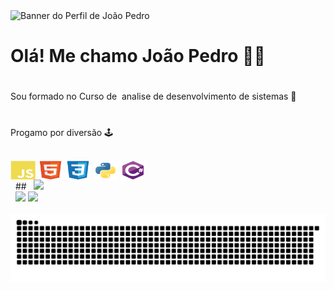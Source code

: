 <img src="https://i.pinimg.com/1200x/b8/89/67/b88967ec75bf2253fa8075a52bb49ea1.jpg" alt="Banner do Perfil de João Pedro" width="100%" height="250px">

# Olá! Me chamo João Pedro 🧑‍💻
#
Sou formado no Curso de  analise de desenvolvimento de sistemas 👾
#
Progamo por diversão 🕹️
 
<div style="display: inline_block"><br>
<img align="center" alt="Jp-Js" height="30" width="40" src="https://raw.githubusercontent.com/devicons/devicon/master/icons/javascript/javascript-plain.svg">
<img align="center" alt="Jp-HTML" height="30" width="40" src="https://raw.githubusercontent.com/devicons/devicon/master/icons/html5/html5-original.svg">
<img align="center" alt="Jp-CSS" height="30" width="40" src="https://raw.githubusercontent.com/devicons/devicon/master/icons/css3/css3-original.svg">
<img align="center" alt="Jp-Python" height="30" width="40" src="https://raw.githubusercontent.com/devicons/devicon/master/icons/python/python-original.svg">
<img align="center" alt="Jp-Csharp" height="30" width="40" src="https://raw.githubusercontent.com/devicons/devicon/master/icons/csharp/csharp-original.svg">
</div>
 
##
 
<picture>
<source
    srcset="https://github-readme-stats.vercel.app/api?username=jp280208&show_icons=true&theme=dark"
    media="(prefers-color-scheme: dark)"
  />
<source
    srcset="https://github-readme-stats.vercel.app/api?username=jp280208&show_icons=true"
    media="(prefers-color-scheme: light), (prefers-color-scheme: no-preference)"
  />
<img src="https://github-readme-stats.vercel.app/api?username=jp280208&show_icons=true" />
</picture>
 
 
<div> 
<a href="https://www.instagram.com/jp.sxz07" target="_blank"><img src="https://img.shields.io/badge/-Instagram-%23E4405F?style=for-the-badge&logo=instagram&logoColor=white" target="_blank"></a>
<a href="https://discord.com/users/hpbx8619" target="_blank"><img src="https://img.shields.io/badge/Discord-7289DA?style=for-the-badge&logo=discord&logoColor=white" target="_blank"></a> 
</div>

<picture>
  <source media="(prefers-color-scheme: dark)" srcset="https://raw.githubusercontent.com/jp280208/jp280208/output/github-contribution-grid-snake-dark.svg">
  <source media="(prefers-color-scheme: light)" srcset="https://raw.githubusercontent.com/jp280208/jp280208/output/github-contribution-grid-snake.svg">
  <img alt="github contribution grid snake animation" src="https://raw.githubusercontent.com/jp280208/jp280208/output/github-contribution-grid-snake.svg">
</picture>
